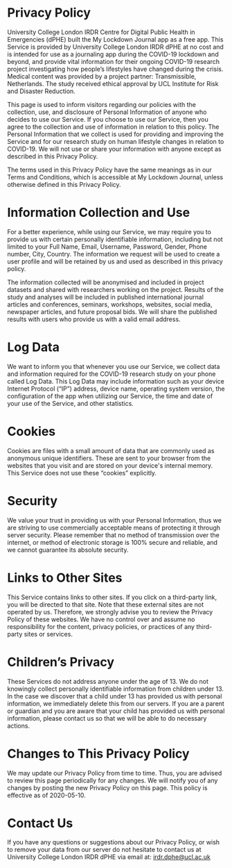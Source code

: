 # Privacy Policy # 

University College London IRDR Centre for Digital Public Health in Emergencies (dPHE) built the My Lockdown Journal app as a free app. This Service is provided by University College London IRDR dPHE at no cost and is intended for use as a journaling app during the COVID-19 lockdown and beyond, and provide vital information for their ongoing COVID-19 research project investigating how people’s lifestyles have changed during the crisis. Medical content was provided by a project partner: Transmissible, Netherlands. The study received ethical approval by UCL Institute for Risk and Disaster Reduction. 
 
This page is used to inform visitors regarding our policies with the collection, use, and disclosure of Personal Information of anyone who decides to use our Service.
If you choose to use our Service, then you agree to the collection and use of information in relation to this policy. The Personal Information that we collect is used for providing and improving the Service and for our research study on human lifestyle changes in relation to COVID-19. We will not use or share your information with anyone except as described in this Privacy Policy.
 
The terms used in this Privacy Policy have the same meanings as in our Terms and Conditions, which is accessible at My Lockdown Journal, unless otherwise defined in this Privacy Policy.
 
# Information Collection and Use # 
For a better experience, while using our Service, we may require you to provide us with certain personally identifiable information, including but not limited to your Full Name, Email, Username, Password, Gender, Phone number, City, Country. The information we request will be used to create a user profile and will be retained by us and used as described in this privacy policy.
 
The information collected will be anonymised and included in project datasets and shared with researchers working on the project. Results of the study and analyses will be included in published international journal articles and conferences, seminars, workshops, websites, social media, newspaper articles, and future proposal bids. We will share the published results with users who provide us with a valid email address.

# Log Data # 
We want to inform you that whenever you use our Service, we collect data and information required for the COVID-19 research study on your phone called Log Data. This Log Data may include information such as your device Internet Protocol (“IP”) address, device name, operating system version, the configuration of the app when utilizing our Service, the time and date of your use of the Service, and other statistics.

# Cookies # 
Cookies are files with a small amount of data that are commonly used as anonymous unique identifiers. These are sent to your browser from the websites that you visit and are stored on your device's internal memory.
This Service does not use these “cookies” explicitly. 

# Security # 
We value your trust in providing us with your Personal Information, thus we are striving to use commercially acceptable means of protecting it through server security. Please remember that no method of transmission over the internet, or method of electronic storage is 100% secure and reliable, and we cannot guarantee its absolute security.

# Links to Other Sites # 
This Service contains links to other sites. If you click on a third-party link, you will be directed to that site. Note that these external sites are not operated by us. Therefore, we strongly advise you to review the Privacy Policy of these websites. We have no control over and assume no responsibility for the content, privacy policies, or practices of any third-party sites or services.

# Children’s Privacy # 
These Services do not address anyone under the age of 13. We do not knowingly collect personally identifiable information from children under 13. In the case we discover that a child under 13 has provided us with personal information, we immediately delete this from our servers. If you are a parent or guardian and you are aware that your child has provided us with personal information, please contact us so that we will be able to do necessary actions.

# Changes to This Privacy Policy # 
We may update our Privacy Policy from time to time. Thus, you are advised to review this page periodically for any changes. We will notify you of any changes by posting the new Privacy Policy on this page.
This policy is effective as of 2020-05-10.

# Contact Us # 
If you have any questions or suggestions about our Privacy Policy, or wish to remove your data from our server do not hesitate to contact us at University College London IRDR dPHE via email at: irdr.dphe@ucl.ac.uk 

